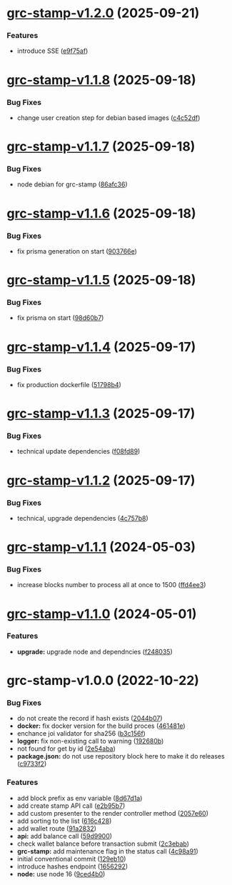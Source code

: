 # [grc-stamp-v1.2.0](https://github.com/gridcoin-community/stamp.gridcoin.club/compare/grc-stamp-v1.1.8...grc-stamp-v1.2.0) (2025-09-21)


### Features

* introduce SSE ([e9f75af](https://github.com/gridcoin-community/stamp.gridcoin.club/commit/e9f75afb02212dcae0be5d27b515966c4b75bd1e))

# [grc-stamp-v1.1.8](https://github.com/gridcoin-community/stamp.gridcoin.club/compare/grc-stamp-v1.1.7...grc-stamp-v1.1.8) (2025-09-18)


### Bug Fixes

* change user creation step for debian based images ([c4c52df](https://github.com/gridcoin-community/stamp.gridcoin.club/commit/c4c52df22c35d5de17cc13e054f4081683e1fd42))

# [grc-stamp-v1.1.7](https://github.com/gridcoin-community/stamp.gridcoin.club/compare/grc-stamp-v1.1.6...grc-stamp-v1.1.7) (2025-09-18)


### Bug Fixes

* node debian for grc-stamp ([86afc36](https://github.com/gridcoin-community/stamp.gridcoin.club/commit/86afc3608c67b9c0392cef9242f565c1106ec077))

# [grc-stamp-v1.1.6](https://github.com/gridcoin-community/stamp.gridcoin.club/compare/grc-stamp-v1.1.5...grc-stamp-v1.1.6) (2025-09-18)


### Bug Fixes

* fix prisma generation on start ([903766e](https://github.com/gridcoin-community/stamp.gridcoin.club/commit/903766e8ee8bafb5531a5d845c3152644019f066))

# [grc-stamp-v1.1.5](https://github.com/gridcoin-community/stamp.gridcoin.club/compare/grc-stamp-v1.1.4...grc-stamp-v1.1.5) (2025-09-18)


### Bug Fixes

* fix prisma on start ([98d60b7](https://github.com/gridcoin-community/stamp.gridcoin.club/commit/98d60b79d086e5fb53637a323798b7e66f6f8f52))

# [grc-stamp-v1.1.4](https://github.com/gridcoin-community/stamp.gridcoin.club/compare/grc-stamp-v1.1.3...grc-stamp-v1.1.4) (2025-09-17)


### Bug Fixes

* fix production dockerfile ([51798b4](https://github.com/gridcoin-community/stamp.gridcoin.club/commit/51798b40292251d8d2de189aad1e657b9592cd15))

# [grc-stamp-v1.1.3](https://github.com/gridcoin-community/stamp.gridcoin.club/compare/grc-stamp-v1.1.2...grc-stamp-v1.1.3) (2025-09-17)


### Bug Fixes

* technical update dependencies ([f08fd89](https://github.com/gridcoin-community/stamp.gridcoin.club/commit/f08fd89753caf33124df04366440f20febe24b8d))

# [grc-stamp-v1.1.2](https://github.com/gridcoin-community/stamp.gridcoin.club/compare/grc-stamp-v1.1.1...grc-stamp-v1.1.2) (2025-09-17)


### Bug Fixes

* technical, upgrade dependencies ([4c757b8](https://github.com/gridcoin-community/stamp.gridcoin.club/commit/4c757b86a2574ff8e748b4fb62692b1f9bcf6c1c))

# [grc-stamp-v1.1.1](https://github.com/gridcoin-community/stamp.gridcoin.club/compare/grc-stamp-v1.1.0...grc-stamp-v1.1.1) (2024-05-03)


### Bug Fixes

* increase blocks number to process all at once to 1500 ([ffd4ee3](https://github.com/gridcoin-community/stamp.gridcoin.club/commit/ffd4ee3bb19e2e3a31ad2a9d593ca07186f241f2))

# [grc-stamp-v1.1.0](https://github.com/gridcoin-community/stamp.gridcoin.club/compare/grc-stamp-v1.0.0...grc-stamp-v1.1.0) (2024-05-01)


### Features

* **upgrade:** upgrade node and dependncies ([f248035](https://github.com/gridcoin-community/stamp.gridcoin.club/commit/f248035670260a36c84a7b54eb0a7eb34cb8c3b9))

# grc-stamp-v1.0.0 (2022-10-22)


### Bug Fixes

* do not create the record if hash exists ([2044b07](https://github.com/gridcoin-community/stamp.gridcoin.club/commit/2044b0727af6d180a88c09d84b32b81ecb3e8110))
* **docker:** fix docker version for the build proces ([461481e](https://github.com/gridcoin-community/stamp.gridcoin.club/commit/461481ec4ac9c78ad858f7a9a385cd7e0395eb4d))
* enchance joi validator for sha256 ([b3c156f](https://github.com/gridcoin-community/stamp.gridcoin.club/commit/b3c156fbaa36f3b5b464e4fe6409cf4398fd45bf))
* **logger:** fix non-existing call to warning ([192680b](https://github.com/gridcoin-community/stamp.gridcoin.club/commit/192680b95754d7e69455525990d65799c25fe985))
* not found for get by id ([2e54aba](https://github.com/gridcoin-community/stamp.gridcoin.club/commit/2e54abae63c2fd6488537f57ae036d03283d2331))
* **package.json:** do not use repository block here to make it do releases ([c9733f2](https://github.com/gridcoin-community/stamp.gridcoin.club/commit/c9733f2da0f952ba1270e96a63c5e59ee369cf78))


### Features

* add block prefix as env variable ([8d67d1a](https://github.com/gridcoin-community/stamp.gridcoin.club/commit/8d67d1a1a92abf182f1965617e6eb48bdbae636b))
* add create stamp API call ([e2b95b7](https://github.com/gridcoin-community/stamp.gridcoin.club/commit/e2b95b7e2ea62756f20543f02e1fa2bb4027a71b))
* add custom presenter to the render controller method ([2057e60](https://github.com/gridcoin-community/stamp.gridcoin.club/commit/2057e6047f203a02b261b1321551070a0701d799))
* add sorting to the list ([616c428](https://github.com/gridcoin-community/stamp.gridcoin.club/commit/616c428eac4dc25440417443c310e76af088929d))
* add wallet route ([91a2832](https://github.com/gridcoin-community/stamp.gridcoin.club/commit/91a28325f1e534ef36a90da458a217d498332179))
* **api:** add balance call ([59d9900](https://github.com/gridcoin-community/stamp.gridcoin.club/commit/59d9900fefb01e0107254bf9072c3969852473a7))
* check wallet balance before transaction submit ([2c3ebab](https://github.com/gridcoin-community/stamp.gridcoin.club/commit/2c3ebab4019bf8d0c555f08eac79687fc6b196fa))
* **grc-stamp:** add maintenance flag in the status call ([4c98a91](https://github.com/gridcoin-community/stamp.gridcoin.club/commit/4c98a9115344cf283c34d05acaa458a314832462))
* initial conventional commit ([129eb10](https://github.com/gridcoin-community/stamp.gridcoin.club/commit/129eb108ab17a07bc192af3d18fcabde0df577ff))
* introduce hashes endpoint ([1656292](https://github.com/gridcoin-community/stamp.gridcoin.club/commit/16562921a399250377c556e2a01def6001d26d3c))
* **node:** use node 16 ([9ced4b0](https://github.com/gridcoin-community/stamp.gridcoin.club/commit/9ced4b0279d168eeddd4100d51954e280bd04936))
